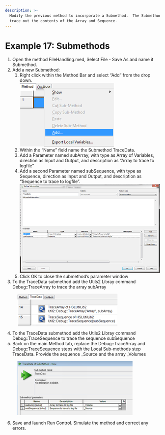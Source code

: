 ```yaml
---
description: >-
  Modify the previous method to incorporate a Submethod.  The Submethod will
  trace out the contents of the Array and Sequence.
---
```


# Example 17: Submethods

1. Open the method FileHandling.med, Select File - Save As and name it Submethod.
2. Add a new Submethod:
   1. Right click within the Method Bar and select “Add” from the drop down. \
      ![](<../.gitbook/assets/image (165).png>)
   2. Within the “Name” field name the Submethod TraceData.
   3. Add a Parameter named subArray, with type as Array of Variables, direction as Input and Output, and description as “Array to trace to logfile”
   4. Add a second Parameter named subSequence, with type as Sequence, direction as Input and Output, and description as “Sequence to trace to logfile”.\
      ![](<../.gitbook/assets/image (166).png>)
   5. Click OK to close the submethod’s parameter window
3. To the TraceData submethod add the Utils2 Libray command Debug::TraceArray to trace the array subArray

<figure><img src="../.gitbook/assets/image (167).png" alt="" width="326"><figcaption></figcaption></figure>

4. To the TraceData submethod add the Utils2 Libray command Debug::TraceSequence to trace the sequence subSequence
5. Back on the main Method tab, replace the Debug::TraceArray and Debug::TraceSequence steps with the Local Sub-methods step TraceData.  Provide the sequence \_Source and the array \_Volumes

<figure><img src="../.gitbook/assets/image (168).png" alt="" width="375"><figcaption></figcaption></figure>

6. Save and launch Run Control.  Simulate the method and correct any errors.

&#x20;

&#x20;

&#x20;

&#x20;

&#x20;

&#x20;

&#x20;

&#x20;

&#x20;

&#x20;

&#x20;

&#x20;
